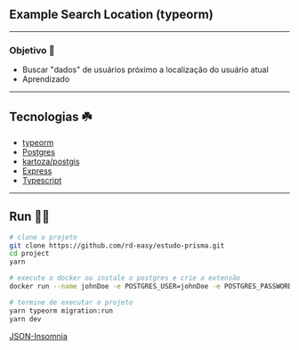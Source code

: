 ## Example Search Location (typeorm)

---

### Objetivo 🌟

- Buscar "dados" de usuários próximo a localização do usuário atual
- Aprendizado

___

## Tecnologias ☘️

- [typeorm]("https://typeorm.io")
- [Postgres]("https://postgressql.org")
- [kartoza/postgis]("https://hub.docker.com/r/kartoza/postgis")
- [Express]("https://expressjs.com")
- [Typescript]("https://typescriptlang.org")

___
## Run 🏃‍♂️

``` bash
# clone o projeto
git clone https://github.com/rd-easy/estudo-prisma.git
cd project
yarn

# execute o docker ou instale o postgres e crie a extensão 
docker run --name johnDoe -e POSTGRES_USER=johnDoe -e POSTGRES_PASSWORD=johnDoe -e POSTGRES_DB=johnDoe -p 5433:5432 -d kartoza/postgis

# termine de executar o projeto
yarn typeorm migration:run
yarn dev
```

[JSON-Insomnia]('./.github/Insomnia-All_2021-10-16.json')